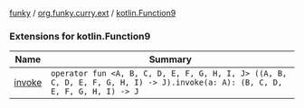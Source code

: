 [funky](../../index.md) / [org.funky.curry.ext](../index.md) / [kotlin.Function9](.)

### Extensions for kotlin.Function9

| Name | Summary |
|---|---|
| [invoke](invoke.md) | `operator fun <A, B, C, D, E, F, G, H, I, J> ((A, B, C, D, E, F, G, H, I) -> J).invoke(a: A): (B, C, D, E, F, G, H, I) -> J` |
